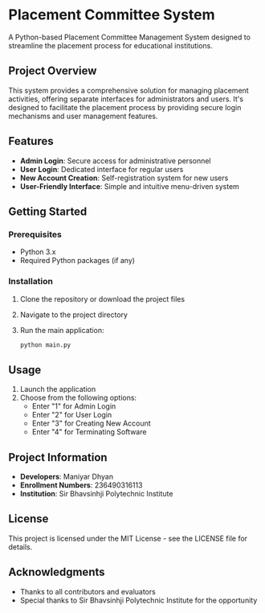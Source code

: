 # Placement Committee System

A Python-based Placement Committee Management System designed to streamline the placement process for educational institutions.

## Project Overview

This system provides a comprehensive solution for managing placement activities, offering separate interfaces for administrators and users. It's designed to facilitate the placement process by providing secure login mechanisms and user management features.

## Features

- **Admin Login**: Secure access for administrative personnel
- **User Login**: Dedicated interface for regular users
- **New Account Creation**: Self-registration system for new users
- **User-Friendly Interface**: Simple and intuitive menu-driven system

## Getting Started

### Prerequisites

- Python 3.x
- Required Python packages (if any)

### Installation

1. Clone the repository or download the project files
2. Navigate to the project directory
3. Run the main application:
   
   ```bash
   python main.py
   ```

## Usage

1. Launch the application
2. Choose from the following options:
   - Enter "1" for Admin Login
   - Enter "2" for User Login
   - Enter "3" for Creating New Account
   - Enter "4" for Terminating Software

## Project Information

- **Developers**: Maniyar Dhyan
- **Enrollment Numbers**: 236490316113
- **Institution**: Sir Bhavsinhji Polytechnic Institute

## License

This project is licensed under the MIT License - see the LICENSE file for details.

## Acknowledgments

- Thanks to all contributors and evaluators
- Special thanks to Sir Bhavsinhji Polytechnic Institute for the opportunity 
